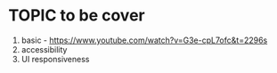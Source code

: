 # TOPIC to be cover
1. basic - https://www.youtube.com/watch?v=G3e-cpL7ofc&t=2296s
2. accessibility
3. UI responsiveness




